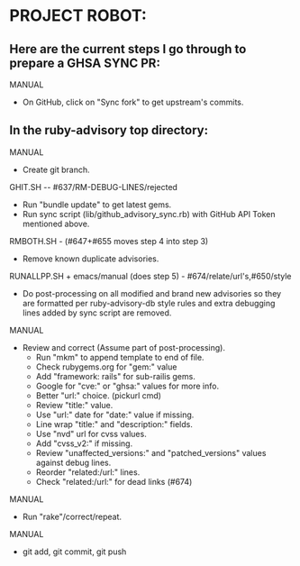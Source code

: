 # PROJECT ROBOT: 

## Here are the current steps I go through to prepare a GHSA SYNC PR:

MANUAL
 * On GitHub, click on "Sync fork" to get upstream's commits.

## In the ruby-advisory top directory:

MANUAL
 * Create git branch.

GHIT.SH -- #637/RM-DEBUG-LINES/rejected
 * Run "bundle update" to get latest gems.
 * Run sync script (lib/github_advisory_sync.rb) with GitHub API Token mentioned above.

RMBOTH.SH - (#647+#655 moves step 4 into step 3)
 * Remove known duplicate advisories.

RUNALLPP.SH + emacs/manual (does step 5) - #674/relate/url's,#650/style
 * Do post-processing on all modified and brand new advisories so
   they are formatted per ruby-advisory-db style rules and extra
   debugging lines added by sync script are removed.

MANUAL
 * Review and correct (Assume part of post-processing).
   * Run "mkm" to append template to end of file.
   * Check rubygems.org for "gem:" value
   * Add "framework: rails" for sub-railis gems.
   * Google for "cve:" or "ghsa:" values for more info.
   * Better "url:" choice. (pickurl cmd)
   * Review "title:" value.
   * Use "url:" date for "date:" value if missing.
   * Line wrap "title:" and "description:" fields.
   * Use "nvd" url for cvss values. 
   * Add "cvss_v2:" if missing.
   * Review "unaffected_versions:" and "patched_versions"
     values against debug lines. 
   * Reorder "related:/url:" lines.
   * Check "related:/url:" for dead links (#674)
  
MANUAL
 * Run "rake"/correct/repeat.

MANUAL
 * git add, git commit, git push
